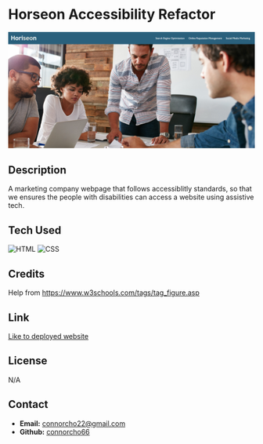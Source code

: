 # Horseon Accessibility Refactor

![Horseon Web](./assets/images/readmeIMG.png)

## Description

A marketing company webpage that follows accessiblitly standards, so that we ensures the people with disabilities can access a website using assistive tech.

## Tech Used

<img src="https://cdn.pixabay.com/photo/2017/08/05/11/16/logo-2582748_1280.png" alt="HTML" style="width:100px;"/>
<img src="https://cdn.pixabay.com/photo/2017/08/05/11/16/logo-2582747_1280.png" alt="CSS" style="width:100px;"/>


## Credits

Help from https://www.w3schools.com/tags/tag_figure.asp

## Link

<a href="https://connorcho66.github.io/Horiseon-accessibility-refactor/">Like to deployed website</a>

## License

N/A


## Contact

<ul>
    <li><b>Email:</b> <a href="connorcho22@gmail.com">connorcho22@gmail.com</a></li>
    <li><b>Github:</b> <a href="https://github.com/connorcho66">connorcho66</a></li>
</ul>

